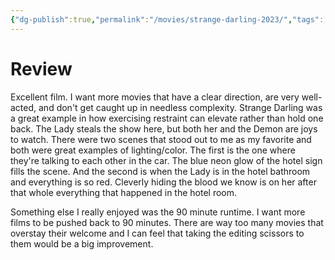 ```yaml
---
{"dg-publish":true,"permalink":"/movies/strange-darling-2023/","tags":["movies"],"created":"2024-10-08","updated":"2025-03-13"}
---
```



# Review

Excellent film. I want more movies that have a clear direction, are very well-acted, and don't get caught up in needless complexity. Strange Darling was a great example in how exercising restraint can elevate rather than hold one back. The Lady steals the show here, but both her and the Demon are joys to watch. There were two scenes that stood out to me as my favorite and both were great examples of lighting/color. The first is the one where they're talking to each other in the car. The blue neon glow of the hotel sign fills the scene. And the second is when the Lady is in the hotel bathroom and everything is so red. Cleverly hiding the blood we know is on her after that whole everything that happened in the hotel room.

Something else I really enjoyed was the 90 minute runtime. I want more films to be pushed back to 90 minutes. There are way too many movies that overstay their welcome and I can feel that taking the editing scissors to them would be a big improvement.

